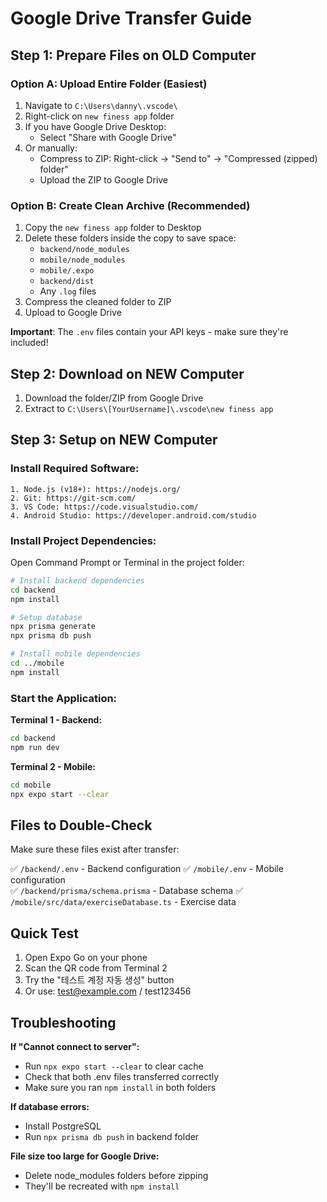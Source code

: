 # Google Drive Transfer Guide

## Step 1: Prepare Files on OLD Computer

### Option A: Upload Entire Folder (Easiest)
1. Navigate to `C:\Users\danny\.vscode\`
2. Right-click on `new finess app` folder
3. If you have Google Drive Desktop:
   - Select "Share with Google Drive"
4. Or manually:
   - Compress to ZIP: Right-click → "Send to" → "Compressed (zipped) folder"
   - Upload the ZIP to Google Drive

### Option B: Create Clean Archive (Recommended)
1. Copy the `new finess app` folder to Desktop
2. Delete these folders inside the copy to save space:
   - `backend/node_modules`
   - `mobile/node_modules`
   - `mobile/.expo`
   - `backend/dist`
   - Any `.log` files
3. Compress the cleaned folder to ZIP
4. Upload to Google Drive

**Important**: The `.env` files contain your API keys - make sure they're included!

## Step 2: Download on NEW Computer

1. Download the folder/ZIP from Google Drive
2. Extract to `C:\Users\[YourUsername]\.vscode\new finess app`

## Step 3: Setup on NEW Computer

### Install Required Software:
```
1. Node.js (v18+): https://nodejs.org/
2. Git: https://git-scm.com/
3. VS Code: https://code.visualstudio.com/
4. Android Studio: https://developer.android.com/studio
```

### Install Project Dependencies:
Open Command Prompt or Terminal in the project folder:

```bash
# Install backend dependencies
cd backend
npm install

# Setup database
npx prisma generate
npx prisma db push

# Install mobile dependencies
cd ../mobile
npm install
```

### Start the Application:

**Terminal 1 - Backend:**
```bash
cd backend
npm run dev
```

**Terminal 2 - Mobile:**
```bash
cd mobile
npx expo start --clear
```

## Files to Double-Check

Make sure these files exist after transfer:

✅ `/backend/.env` - Backend configuration
✅ `/mobile/.env` - Mobile configuration  
✅ `/backend/prisma/schema.prisma` - Database schema
✅ `/mobile/src/data/exerciseDatabase.ts` - Exercise data

## Quick Test

1. Open Expo Go on your phone
2. Scan the QR code from Terminal 2
3. Try the "테스트 계정 자동 생성" button
4. Or use: test@example.com / test123456

## Troubleshooting

**If "Cannot connect to server":**
- Run `npx expo start --clear` to clear cache
- Check that both .env files transferred correctly
- Make sure you ran `npm install` in both folders

**If database errors:**
- Install PostgreSQL
- Run `npx prisma db push` in backend folder

**File size too large for Google Drive:**
- Delete node_modules folders before zipping
- They'll be recreated with `npm install`